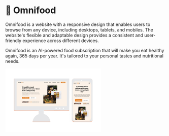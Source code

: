 # 🍕 Omnifood

Omnifood is a website with a responsive design that enables users to browse from any device, including desktops, tablets, and mobiles. The website's flexible and adaptable design provides a consistent and user-friendly experience across different devices.

Omnifood is an AI-powered food subscription that will make you eat healthy again, 365 days per year. It's tailored to your personal tastes and nutritional needs.

<img src="https://github.com/imohamadnashaat/omnifood/blob/main/img/desktop-mobile-view.jpg" width="60%" />

